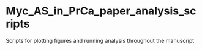 # Myc_AS_in_PrCa_paper_analysis_scripts
Scripts for plotting figures and running analysis throughout the manuscript
